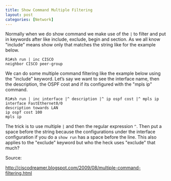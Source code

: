 ```yaml
---
title: Show Command Multiple Filtering
layout: post
categories: [Network]
---
```

Normally when we do show command we make use of the `|` to filter and put in keywords after like include, exclude, begin and section. As we all know "include" means show only that matches the string like for the example below.
```
R1#sh run | inc CISCO 
neighbor CISCO peer-group
```

We can do some multiple command filtering like the example below using the "include" keyword. Let&#8217;s say we want to see the interface name, then the description, the OSPF cost and if its configured with the "mpls ip" command.
```
R1#sh run | inc interface |^ description |^ ip ospf cost |^ mpls ip
interface FastEthernet0/0
description towards LAN
ip ospf cost 100
mpls ip
```

The trick is to use multiple `|` and then the regular expression `^`. Then put a space before the string because the configurations under the interface configuration if you do a `show run` has a space before the line. This also applies to the "exclude" keyword but who the heck uses "exclude" that much?


Source:

http://ciscodreamer.blogspot.com/2009/08/multiple-command-filtering.html
